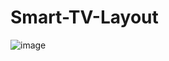 # Smart-TV-Layout

![image](https://user-images.githubusercontent.com/94104935/172309766-60e51572-b779-4681-a190-d36a14d717ed.png)
